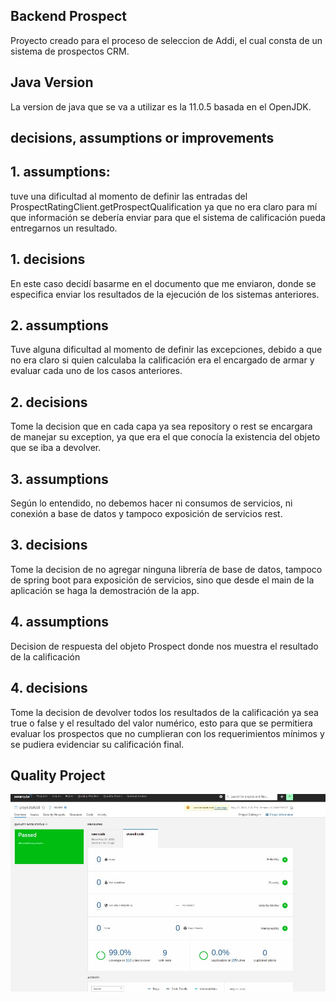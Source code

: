 ## Backend Prospect 
Proyecto creado para el proceso de seleccion de Addi, el cual consta de un sistema de prospectos CRM. 

## Java Version
La version de java que se va a utilizar es la 11.0.5 basada en el OpenJDK.

## decisions, assumptions or improvements

## 1. assumptions:
 tuve una dificultad al momento de definir las entradas del ProspectRatingClient.getProspectQualification ya que no era claro para mí que información se debería enviar para que el sistema de calificación pueda entregarnos un resultado.

## 1. decisions
En este caso decidí basarme en el documento que me enviaron, donde se especifica enviar los resultados de la ejecución de los sistemas anteriores.

## 2. assumptions
Tuve alguna dificultad al momento de definir las excepciones, debido a que no era claro si quien calculaba la calificación era el encargado de armar y evaluar cada uno de los casos anteriores.

## 2. decisions
Tome la decision que en cada capa ya sea repository o rest se encargara de manejar su exception, ya que era el que conocía la existencia del objeto que se iba a devolver.


## 3. assumptions
Según lo entendido, no debemos hacer ni consumos de servicios, ni conexión a base de datos y tampoco exposición de servicios rest.

## 3. decisions
Tome la decision de no agregar ninguna librería de base de datos, tampoco de spring boot para exposición de servicios, sino que desde el main de la aplicación se haga la demostración de la app.


## 4. assumptions
Decision de respuesta del objeto Prospect donde nos muestra el resultado de la calificación


## 4. decisions
Tome la decision de devolver todos los resultados de la calificación ya sea true o false y el resultado del valor numérico, esto para que se permitiera evaluar los prospectos que no cumplieran con los requerimientos mínimos y se pudiera evidenciar su calificación final.


## Quality Project
![alt text](docs/sonar-prospect-addi.jpeg)


